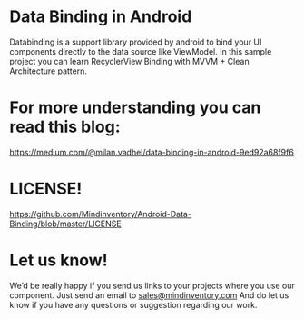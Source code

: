 # Data Binding in Android

Databinding is a support library provided by android to bind your UI components directly to the data source like ViewModel. In this sample project you can learn RecyclerView Binding with MVVM + Clean Architecture pattern.



# For more understanding you can read this blog:

https://medium.com/@milan.vadhel/data-binding-in-android-9ed92a68f9f6

# LICENSE!

https://github.com/Mindinventory/Android-Data-Binding/blob/master/LICENSE

# Let us know!

We’d be really happy if you send us links to your projects where you use our component. Just send an email to sales@mindinventory.com And do let us know if you have any questions or suggestion regarding our work.


